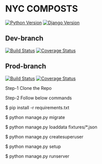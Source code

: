# NYC COMPOSTS  

[![Python Version](https://img.shields.io/badge/python-3.7-brightgreen.svg)](https://python.org)
[![Django Version](https://img.shields.io/badge/django-3.2-brightgreen.svg)](https://djangoproject.com)
  
## Dev-branch  
[![Build Status](https://app.travis-ci.com/gcivil-nyu-org/INET-Monday-Spring2023-Team-4.svg?branch=develop)](https://app.travis-ci.com/gcivil-nyu-org/INET-Monday-Spring2023-Team-4)
[![Coverage Status](https://coveralls.io/repos/github/gcivil-nyu-org/INET-Monday-Spring2023-Team-4/badge.svg?branch=develop)](https://coveralls.io/github/gcivil-nyu-org/INET-Monday-Spring2023-Team-4?branch=develop)
  
  
## Prod-branch  
[![Build Status](https://app.travis-ci.com/gcivil-nyu-org/INET-Monday-Spring2023-Team-4.svg?branch=main)](https://app.travis-ci.com/gcivil-nyu-org/INET-Monday-Spring2023-Team-4)
[![Coverage Status](https://coveralls.io/repos/github/gcivil-nyu-org/INET-Monday-Spring2023-Team-4/badge.svg?branch=main)](https://coveralls.io/github/gcivil-nyu-org/INET-Monday-Spring2023-Team-4?branch=main)
  
Step-1
Clone the Repo

Step-2
Follow below commands 

$ pip install -r requirements.txt

$ python manage.py migrate

$ python manage.py loaddata fixtures/*.json

$ python manage.py createsuperuser

$ python manage.py setup

$ python manage.py runserver
